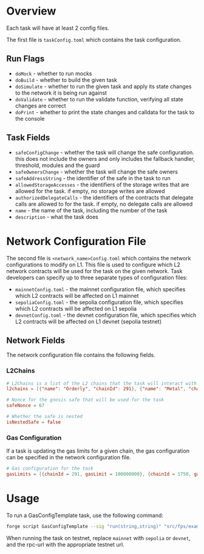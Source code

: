 # Overview

Each task will have at least 2 config files.

The first file is `taskConfig.toml` which contains the task configuration.

## Run Flags

- `doMock` - whether to run mocks
- `doBuild` - whether to build the given task
- `doSimulate` - whether to run the given task and apply its state changes to the network it is being run against
- `doValidate` - whether to run the validate function, verifying all state changes are correct
- `doPrint` - whether to print the state changes and calldata for the task to the console

## Task Fields

- `safeConfigChange` - whether the task will change the safe configuration. this does not include the owners and only includes the fallback handler, threshold, modules and the guard
- `safeOwnersChange` - whether the task will change the safe owners
- `safeAddressString` - the identifier of the safe in the task to run
- `allowedStorageAccesses` - the identifiers of the storage writes that are allowed for the task. if empty, no storage writes are allowed
- `authorizedDelegateCalls` - the identifiers of the contracts that delegate calls are allowed to for the task. if empty, no delegate calls are allowed
- `name` - the name of the task, including the number of the task
- `description` - what the task does

# Network Configuration File

The second file is `<network_name>Config.toml` which contains the network configurations to modify on L1. This file is used to configure which L2 network contracts will be used for the task on the given network. Task developers can specify up to three separate types of configuration files:

- `mainnetConfig.toml` - the mainnet configuration file, which specifies which L2 contracts will be affected on L1 mainnet
- `sepoliaConfig.toml` - the sepolia configuration file, which specifies which L2 contracts will be affected on L1 sepolia
- `devnetConfig.toml` - the devnet configuration file, which specifies which L2 contracts will be affected on L1 devnet (sepolia testnet)

## Network Fields

The network configuration file contains the following fields.

### L2Chains

```toml
# L2Chains is a list of the L2 chains that the task will interact with
l2chains = [{"name": "Orderly", "chainId": 291}, {"name": "Metal", "chainId": 1750}, {"name": OP Mainnet", "chainId": 10}]

# Nonce for the gnosis safe that will be used for the task
safeNonce = 67

# Whether the safe is nested
isNestedSafe = false
```

### Gas Configuration
If a task is updating the gas limits for a given chain, the gas configuration can be specified in the network configuration file.

```toml
# Gas configuration for the task
gasLimits = [{chainId = 291, gasLimit = 100000000}, {chainId = 1750, gasLimit = 100000000}, {chainId = 10, gasLimit = 100000000}]
```

# Usage

To run a GasConfigTemplate task, use the following command:

```bash
forge script GasConfigTemplate --sig "run(string,string)" "src/fps/example/task-00/taskConfig.toml" "src/fps/example/task-00/mainnetConfig.toml" -vvvv --rpc-url mainnet
```

When running the task on testnet, replace `mainnet` with `sepolia` or `devnet`, and the rpc-url with the appropriate testnet url.
